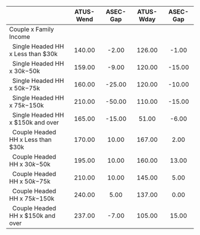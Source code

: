 
|                      |    ATUS-Wend |     ASEC-Gap |    ATUS-Wday |     ASEC-Gap |
| -------------------- | :----------: | :----------: | :----------: | :----------: |
| Couple x Family Income |              |              |              |              |
| &nbsp;&nbsp;Single Headed HH x Less than $30k |       140.00 |        -2.00 |       126.00 |        -1.00 |
| &nbsp;&nbsp;Single Headed HH x $30k-$50k |       159.00 |        -9.00 |       120.00 |       -15.00 |
| &nbsp;&nbsp;Single Headed HH x $50k-$75k |       160.00 |       -25.00 |       120.00 |       -10.00 |
| &nbsp;&nbsp;Single Headed HH x $75k-$150k |       210.00 |       -50.00 |       110.00 |       -15.00 |
| &nbsp;&nbsp;Single Headed HH x $150k and over |       165.00 |       -15.00 |        51.00 |        -6.00 |
| &nbsp;&nbsp;Couple Headed HH x Less than $30k |       170.00 |        10.00 |       167.00 |         2.00 |
| &nbsp;&nbsp;Couple Headed HH x $30k-$50k |       195.00 |        10.00 |       160.00 |        13.00 |
| &nbsp;&nbsp;Couple Headed HH x $50k-$75k |       210.00 |        10.00 |       145.00 |         5.00 |
| &nbsp;&nbsp;Couple Headed HH x $75k-$150k |       240.00 |         5.00 |       137.00 |         0.00 |
| &nbsp;&nbsp;Couple Headed HH x $150k and over |       237.00 |        -7.00 |       105.00 |        15.00 |

